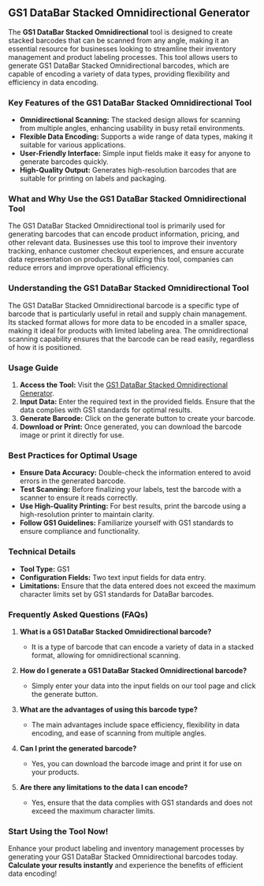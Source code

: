 ## GS1 DataBar Stacked Omnidirectional Generator

The **GS1 DataBar Stacked Omnidirectional** tool is designed to create stacked barcodes that can be scanned from any angle, making it an essential resource for businesses looking to streamline their inventory management and product labeling processes. This tool allows users to generate GS1 DataBar Stacked Omnidirectional barcodes, which are capable of encoding a variety of data types, providing flexibility and efficiency in data encoding.

### Key Features of the GS1 DataBar Stacked Omnidirectional Tool
- **Omnidirectional Scanning:** The stacked design allows for scanning from multiple angles, enhancing usability in busy retail environments.
- **Flexible Data Encoding:** Supports a wide range of data types, making it suitable for various applications.
- **User-Friendly Interface:** Simple input fields make it easy for anyone to generate barcodes quickly.
- **High-Quality Output:** Generates high-resolution barcodes that are suitable for printing on labels and packaging.

### What and Why Use the GS1 DataBar Stacked Omnidirectional Tool
The GS1 DataBar Stacked Omnidirectional tool is primarily used for generating barcodes that can encode product information, pricing, and other relevant data. Businesses use this tool to improve their inventory tracking, enhance customer checkout experiences, and ensure accurate data representation on products. By utilizing this tool, companies can reduce errors and improve operational efficiency.

### Understanding the GS1 DataBar Stacked Omnidirectional Tool
The GS1 DataBar Stacked Omnidirectional barcode is a specific type of barcode that is particularly useful in retail and supply chain management. Its stacked format allows for more data to be encoded in a smaller space, making it ideal for products with limited labeling area. The omnidirectional scanning capability ensures that the barcode can be read easily, regardless of how it is positioned.

### Usage Guide
1. **Access the Tool:** Visit the [GS1 DataBar Stacked Omnidirectional Generator](https://www.inayam.co/barcode/databarstackedomni).
2. **Input Data:** Enter the required text in the provided fields. Ensure that the data complies with GS1 standards for optimal results.
3. **Generate Barcode:** Click on the generate button to create your barcode.
4. **Download or Print:** Once generated, you can download the barcode image or print it directly for use.

### Best Practices for Optimal Usage
- **Ensure Data Accuracy:** Double-check the information entered to avoid errors in the generated barcode.
- **Test Scanning:** Before finalizing your labels, test the barcode with a scanner to ensure it reads correctly.
- **Use High-Quality Printing:** For best results, print the barcode using a high-resolution printer to maintain clarity.
- **Follow GS1 Guidelines:** Familiarize yourself with GS1 standards to ensure compliance and functionality.

### Technical Details
- **Tool Type:** GS1
- **Configuration Fields:** Two text input fields for data entry.
- **Limitations:** Ensure that the data entered does not exceed the maximum character limits set by GS1 standards for DataBar barcodes.

### Frequently Asked Questions (FAQs)

1. **What is a GS1 DataBar Stacked Omnidirectional barcode?**
   - It is a type of barcode that can encode a variety of data in a stacked format, allowing for omnidirectional scanning.

2. **How do I generate a GS1 DataBar Stacked Omnidirectional barcode?**
   - Simply enter your data into the input fields on our tool page and click the generate button.

3. **What are the advantages of using this barcode type?**
   - The main advantages include space efficiency, flexibility in data encoding, and ease of scanning from multiple angles.

4. **Can I print the generated barcode?**
   - Yes, you can download the barcode image and print it for use on your products.

5. **Are there any limitations to the data I can encode?**
   - Yes, ensure that the data complies with GS1 standards and does not exceed the maximum character limits.

### Start Using the Tool Now!
Enhance your product labeling and inventory management processes by generating your GS1 DataBar Stacked Omnidirectional barcodes today. **Calculate your results instantly** and experience the benefits of efficient data encoding!
